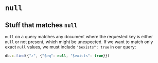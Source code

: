 # `null`
## Stuff that matches `null`
`null` on a query matches any document where the requested key is either `null` or not present, which might be unexpected. If we want to match only exact `null` values, we must include `"$exists": true` in our query:

```js
db.c.find({"z", {"$eq": null, "$exists": true}})
```
